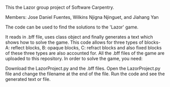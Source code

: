 This the Lazor group project of Software Carpentry.

Members: Jose Daniel Fuentes, Wilkins Njigna Njinguet, and Jiahang Yan 

The code can be used to find the solutions to the 'Lazor' game.

It reads in .bff file, uses class object and finally generates a text which shows how to solve the game.
This code allows for three types of blocks- A: reflect blocks, B: opaque blocks, C: refract blocks and also fixed blocks of these three types are also accounted for. All the .bff files of the game are uploaded to this repository.
In order to solve the game, you need:

Download the LazorProject.py and the .bff files.
Open the LazorProject.py file and change the filename at the end of the file.
Run the code and see the generated text or file.
